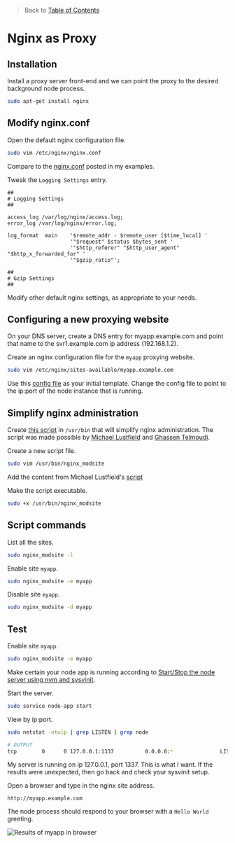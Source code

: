 > Back to [Table of Contents](https://github.com/jpfluger/examples)

# Nginx as Proxy

## Installation

Install a proxy server front-end and we can point the proxy to the desired background node process. 

```bash
sudo apt-get install nginx
```

## Modify nginx.conf

Open the default nginx configuration file.

```bash
sudo vim /etc/nginx/nginx.conf
```

Compare to the [nginx.conf](https://github.com/jpfluger/examples/blob/master/ubuntu-14.04/nginx/nginx.conf) posted in my examples.

Tweak the `Logging Settings` entry. 

```nginx
##
# Logging Settings
##

access_log /var/log/nginx/access.log;
error_log /var/log/nginx/error.log;

log_format  main    '$remote_addr - $remote_user [$time_local] '
                    '"$request" $status $bytes_sent '
                    '"$http_referer" "$http_user_agent" "$http_x_forwarded_for" '
                    '"$gzip_ratio"';

##
# Gzip Settings
##
```

Modify other default nginx settings, as appropriate to your needs.

## Configuring a new proxying website

On your DNS server, create a DNS entry for myapp.example.com and point that name to the svr1.example.com ip address (192.168.1.2). 

Create an nginx configuration file for the `myapp` proxying website.

```bash
sudo vim /etc/nginx/sites-available/myapp.example.com
```

Use this [config file](https://github.com/jpfluger/examples/blob/master/ubuntu-14.04/nginx/myapp) as your initial template.  Change the config file to point to the ip:port of the node instance that is running.

## Simplify nginx administration

Create [this script](https://github.com/jpfluger/examples/blob/master/ubuntu-14.04/nginx/nginx_modsite.sh) in `/usr/bin` that will simplify nginx administration. The script was made possible by [Michael Lustfield](https://github.com/jpfluger/examples/blob/master/ubuntu-14.04/nginx/nginx_modsite.sh) and [Ghassen Telmoudi](http://serverfault.com/questions/424452/nginx-enable-site-command).

Create a new script file.

```bash
sudo vim /usr/bin/nginx_modsite
```

Add the content from Michael Lustfield's [script](https://github.com/jpfluger/examples/blob/master/ubuntu-14.04/nginx/nginx_modsite.sh)

Make the script executable.

```bash
sudo +x /usr/bin/nginx_modsite
```

## Script commands

List all the sites.

```bash
sudo nginx_modsite -l
```

Enable site `myapp`.

```bash
sudo nginx_modsite -e myapp
```

Disable site `myapp`.

```bash
sudo nginx_modsite -d myapp
```

## Test

Enable site `myapp`.

```bash
sudo nginx_modsite -e myapp
```

Make certain your node app is running according to [Start/Stop the node server using nvm and sysvinit](https://github.com/jpfluger/examples/blob/master/ubuntu-14.04/sysvinit-and-nvm.md).

Start the server. 

```bash
sudo service node-app start
```

View by ip:port.

```bash
sudo netstat -ntulp | grep LISTEN | grep node

# OUTPUT
tcp        0      0 127.0.0.1:1337          0.0.0.0:*               LISTEN      13287/node
```

My server is running on ip 127.0.0.1, port 1337. This is what I want. If the results were unexpected, then go back and check your sysvinit setup.

Open a browser and type in the nginx site address.

```
http://myapp.example.com
```

The node process should respond to your browser with a `Hello World` greeting.

![Results of myapp in browser](https://github.com/jpfluger/examples/blob/master/ubuntu-14.04/nginx/myapp-hello-world.png)
